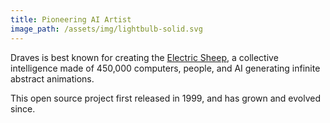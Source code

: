 ```yaml
---
title: Pioneering AI Artist
image_path: /assets/img/lightbulb-solid.svg
---
```

<p>
  Draves is best known for creating the <a
  href="https://scottdraves.com/sheep">Electric Sheep</a>, a
  collective intelligence made of 450,000 computers, people,
  and AI generating infinite abstract animations.
</p>
<p>
  This open source project first released in 1999,
  and has grown and evolved since.
</p>
